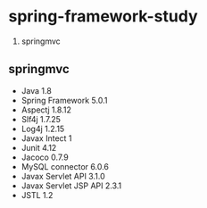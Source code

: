 # spring-framework-study

1. springmvc

## springmvc

- Java 1.8
- Spring Framework 5.0.1
- Aspectj 1.8.12
- Slf4j 1.7.25
- Log4j 1.2.15
- Javax Intect 1
- Junit 4.12
- Jacoco 0.7.9
- MySQL connector 6.0.6
- Javax Servlet API 3.1.0
- Javax Servlet JSP API 2.3.1
- JSTL 1.2
